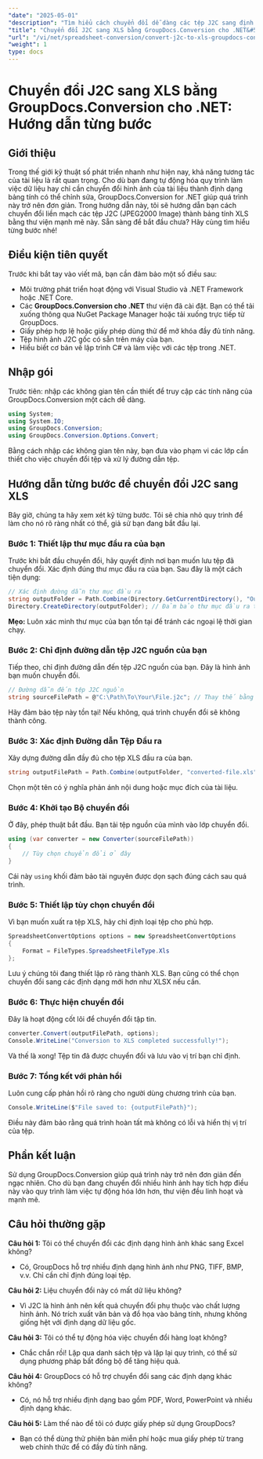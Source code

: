 ```yaml
---
"date": "2025-05-01"
"description": "Tìm hiểu cách chuyển đổi dễ dàng các tệp J2C sang định dạng Excel bằng GroupDocs.Conversion cho .NET với hướng dẫn toàn diện này."
"title": "Chuyển đổi J2C sang XLS bằng GroupDocs.Conversion cho .NET&#58; Hướng dẫn từng bước"
"url": "/vi/net/spreadsheet-conversion/convert-j2c-to-xls-groupdocs-conversion-net/"
"weight": 1
type: docs
---
```

# Chuyển đổi J2C sang XLS bằng GroupDocs.Conversion cho .NET: Hướng dẫn từng bước

## Giới thiệu

Trong thế giới kỹ thuật số phát triển nhanh như hiện nay, khả năng tương tác của tài liệu là rất quan trọng. Cho dù bạn đang tự động hóa quy trình làm việc dữ liệu hay chỉ cần chuyển đổi hình ảnh của tài liệu thành định dạng bảng tính có thể chỉnh sửa, GroupDocs.Conversion for .NET giúp quá trình này trở nên đơn giản. Trong hướng dẫn này, tôi sẽ hướng dẫn bạn cách chuyển đổi liền mạch các tệp J2C (JPEG2000 Image) thành bảng tính XLS bằng thư viện mạnh mẽ này. Sẵn sàng để bắt đầu chưa? Hãy cùng tìm hiểu từng bước nhé!


## Điều kiện tiên quyết

Trước khi bắt tay vào viết mã, bạn cần đảm bảo một số điều sau:
- Môi trường phát triển hoạt động với Visual Studio và .NET Framework hoặc .NET Core.
- Các **GroupDocs.Conversion cho .NET** thư viện đã cài đặt. Bạn có thể tải xuống thông qua NuGet Package Manager hoặc tải xuống trực tiếp từ GroupDocs.
- Giấy phép hợp lệ hoặc giấy phép dùng thử để mở khóa đầy đủ tính năng.
- Tệp hình ảnh J2C gốc có sẵn trên máy của bạn.
- Hiểu biết cơ bản về lập trình C# và làm việc với các tệp trong .NET.


## Nhập gói

Trước tiên: nhập các không gian tên cần thiết để truy cập các tính năng của GroupDocs.Conversion một cách dễ dàng.

```csharp
using System;
using System.IO;
using GroupDocs.Conversion;
using GroupDocs.Conversion.Options.Convert;
```

Bằng cách nhập các không gian tên này, bạn đưa vào phạm vi các lớp cần thiết cho việc chuyển đổi tệp và xử lý đường dẫn tệp.


## Hướng dẫn từng bước để chuyển đổi J2C sang XLS

Bây giờ, chúng ta hãy xem xét kỹ từng bước. Tôi sẽ chia nhỏ quy trình để làm cho nó rõ ràng nhất có thể, giả sử bạn đang bắt đầu lại.


### Bước 1: Thiết lập thư mục đầu ra của bạn

Trước khi bắt đầu chuyển đổi, hãy quyết định nơi bạn muốn lưu tệp đã chuyển đổi. Xác định đúng thư mục đầu ra của bạn. Sau đây là một cách tiện dụng:

```csharp
// Xác định đường dẫn thư mục đầu ra
string outputFolder = Path.Combine(Directory.GetCurrentDirectory(), "Output");
Directory.CreateDirectory(outputFolder); // Đảm bảo thư mục đầu ra tồn tại
```

**Mẹo:** Luôn xác minh thư mục của bạn tồn tại để tránh các ngoại lệ thời gian chạy. 


### Bước 2: Chỉ định đường dẫn tệp J2C nguồn của bạn

Tiếp theo, chỉ định đường dẫn đến tệp J2C nguồn của bạn. Đây là hình ảnh bạn muốn chuyển đổi.

```csharp
// Đường dẫn đến tệp J2C nguồn
string sourceFilePath = @"C:\Path\To\Your\File.j2c"; // Thay thế bằng đường dẫn tệp thực tế của bạn
```

Hãy đảm bảo tệp này tồn tại! Nếu không, quá trình chuyển đổi sẽ không thành công.


### Bước 3: Xác định Đường dẫn Tệp Đầu ra

Xây dựng đường dẫn đầy đủ cho tệp XLS đầu ra của bạn.

```csharp
string outputFilePath = Path.Combine(outputFolder, "converted-file.xls");
```

Chọn một tên có ý nghĩa phản ánh nội dung hoặc mục đích của tài liệu.


### Bước 4: Khởi tạo Bộ chuyển đổi

Ở đây, phép thuật bắt đầu. Bạn tải tệp nguồn của mình vào lớp chuyển đổi.

```csharp
using (var converter = new Converter(sourceFilePath))
{
    // Tùy chọn chuyển đổi ở đây
}
```

Cái này `using` khối đảm bảo tài nguyên được dọn sạch đúng cách sau quá trình.


### Bước 5: Thiết lập tùy chọn chuyển đổi

Vì bạn muốn xuất ra tệp XLS, hãy chỉ định loại tệp cho phù hợp.

```csharp
SpreadsheetConvertOptions options = new SpreadsheetConvertOptions
{
    Format = FileTypes.SpreadsheetFileType.Xls
};
```

Lưu ý chúng tôi đang thiết lập rõ ràng thành XLS. Bạn cũng có thể chọn chuyển đổi sang các định dạng mới hơn như XLSX nếu cần.


### Bước 6: Thực hiện chuyển đổi

Đây là hoạt động cốt lõi để chuyển đổi tập tin.

```csharp
converter.Convert(outputFilePath, options);
Console.WriteLine("Conversion to XLS completed successfully!");
```

Và thế là xong! Tệp tin đã được chuyển đổi và lưu vào vị trí bạn chỉ định.


### Bước 7: Tổng kết với phản hồi

Luôn cung cấp phản hồi rõ ràng cho người dùng chương trình của bạn.

```csharp
Console.WriteLine($"File saved to: {outputFilePath}");
```

Điều này đảm bảo rằng quá trình hoàn tất mà không có lỗi và hiển thị vị trí của tệp.

## Phần kết luận

Sử dụng GroupDocs.Conversion giúp quá trình này trở nên đơn giản đến ngạc nhiên. Cho dù bạn đang chuyển đổi nhiều hình ảnh hay tích hợp điều này vào quy trình làm việc tự động hóa lớn hơn, thư viện đều linh hoạt và mạnh mẽ.

## Câu hỏi thường gặp

**Câu hỏi 1:** Tôi có thể chuyển đổi các định dạng hình ảnh khác sang Excel không?  

- Có, GroupDocs hỗ trợ nhiều định dạng hình ảnh như PNG, TIFF, BMP, v.v. Chỉ cần chỉ định đúng loại tệp.

**Câu hỏi 2:** Liệu chuyển đổi này có mất dữ liệu không?  

- Vì J2C là hình ảnh nên kết quả chuyển đổi phụ thuộc vào chất lượng hình ảnh. Nó trích xuất văn bản và đồ họa vào bảng tính, nhưng không giống hệt với định dạng dữ liệu gốc.

**Câu hỏi 3:** Tôi có thể tự động hóa việc chuyển đổi hàng loạt không?  

- Chắc chắn rồi! Lặp qua danh sách tệp và lặp lại quy trình, có thể sử dụng phương pháp bất đồng bộ để tăng hiệu quả.

**Câu hỏi 4:** GroupDocs có hỗ trợ chuyển đổi sang các định dạng khác không?  

- Có, nó hỗ trợ nhiều định dạng bao gồm PDF, Word, PowerPoint và nhiều định dạng khác.

**Câu hỏi 5:** Làm thế nào để tôi có được giấy phép sử dụng GroupDocs?  

- Bạn có thể dùng thử phiên bản miễn phí hoặc mua giấy phép từ trang web chính thức để có đầy đủ tính năng.